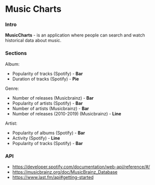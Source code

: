# Music Charts

### Intro

**MusicCharts** - is an application where people can search and watch historical
data about music.

### Sections

Album:

- Popularity of tracks (Spotify) - **Bar**
- Duration of tracks (Spotify) - **Pie**

Genre:

- Number of releases (Musicbrainz) - **Bar**
- Popularity of artists (Spotify) - **Bar**
- Number of artists (Musicbrainz) - **Bar**
- Number of releases (2010-2019) (Musicbrainz) - **Line**

Artist:

- Popularity of albums (Spotify) - **Bar**
- Activity (Spotify) - **Line**
- Popularity of tracks (Spotify) - **Bar**

### API

- https://developer.spotify.com/documentation/web-api/reference/#/
- https://musicbrainz.org/doc/MusicBrainz_Database
- https://www.last.fm/api#getting-started
